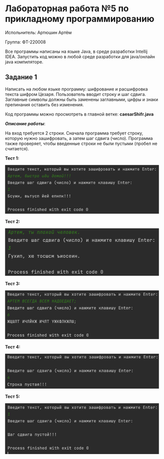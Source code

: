 # Лабораторная работа №5 по прикладному программированию
Испольнитель: Артюшин Артём

Группа: ФТ-220008

Все программы написаны на языке Java, в среде разработки Intellij IDEA. Запустить код можно в любой среде разработки для java/онлайн java компиляторе.
## Задание 1
Написать на любом языке программу: шифрование и расшифровка текста шифром Цезаря. Пользователь вводит строку и шаг сдвига. Заглавные символы должны быть заменены заглавными, цифры и знаки препинания оставить без изменения.

Код программы можно просмотреть в главной ветке: **caesarShifr.java**

___Описание работы___:

На вход требуется 2 строки. Сначала программа требует строку, которую нужно зашифровать, а затем шаг сдвига (число). Программа также проверяет, чтобы введенные строки не были пустыми (пробел не считается).

**Тест 1:**

![img](https://github.com/A1r3t0/caesar/blob/main/Снимок%20экрана%202023-10-21%20в%2019.09.30.png)

**Тест 2:**

![img](https://github.com/A1r3t0/caesar/blob/main/Снимок%20экрана%202023-10-21%20в%2019.10.15.png)

**Тест 3:**

![img](https://github.com/A1r3t0/caesar/blob/main/Снимок%20экрана%202023-10-21%20в%2019.11.57.png)

**Тест 4:**

![img](https://github.com/A1r3t0/caesar/blob/main/Снимок%20экрана%202023-10-21%20в%2019.12.49.png)

**Тест 5:**

![img](https://github.com/A1r3t0/caesar/blob/main/Снимок%20экрана%202023-10-21%20в%2019.23.11.png)

